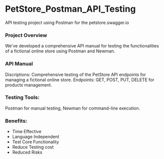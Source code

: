 # PetStore_Postman_API_Testing
API testing project using Postman for the petstore.swagger.io
### Project Overview
We've developed a comprehensive API manual for testing the functionalities of a fictional online store using Postman and Newman.
### API Manual
Discriptions: Comprehensive testing of the PetStore API endpoints for managing a fictional online store.
Endpoints: GET, POST, PUT, DELETE for products management.
### Testing Tools:
 Postman for manual testing, Newman for command-line execution.
### Benefits:
- Time Effective
- Language Independent
- Test Core Functionality
- Reduce Testing cost
- Reduced Risks

